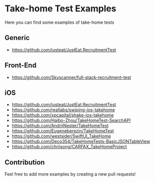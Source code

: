 # Take-home Test Examples
Here you can find some examples of take-home tests

## Generic
- https://github.com/justeat/JustEat.RecruitmentTest

## Front-End
- https://github.com/Skyscanner/full-stack-recruitment-test

## iOS
- https://github.com/justeat/JustEat.RecruitmentTest
- https://github.com/reallabs/swiping-ios-takehome
- https://github.com/xpcapital/shake-ios-takehome
- https://github.com/Haibo-Zhou/TakeHomeTest-SearchAPI
- https://github.com/AndriiNester/TakeHomeTest
- https://github.com/Eugeneberezin/TakeHomeTest
- https://github.com/westsider/SwiftUI_TakeHome
- https://github.com/Deco354/TakeHomeTests-BasicJSONTableView
- https://github.com/chriisong/CARFAX_TakeHomeProject

## Contribution
Feel free to add more examples by creating a new pull requests!
